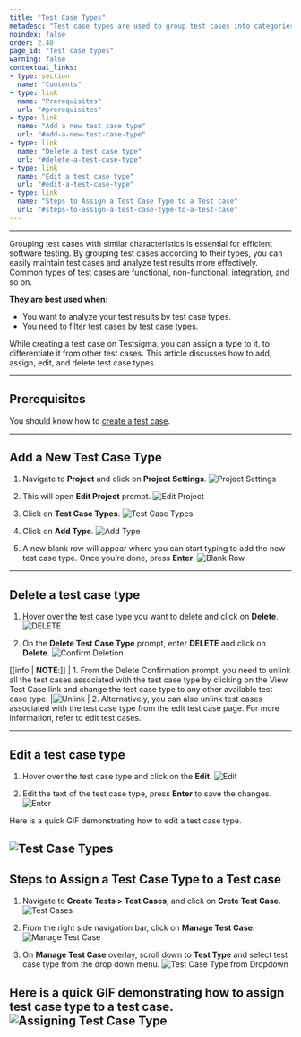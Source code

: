 ```yaml
---
title: "Test Case Types"
metadesc: "Test case types are used to group test cases into categories with similar characteristics. Learn about test case types in Testsigma and how to use them."
noindex: false
order: 2.40
page_id: "Test case types"
warning: false
contextual_links:
- type: section
  name: "Contents"
- type: link
  name: "Prerequisites"
  url: "#prerequisites"
- type: link
  name: "Add a new test case type"
  url: "#add-a-new-test-case-type"
- type: link
  name: "Delete a test case type"
  url: "#delete-a-test-case-type"
- type: link
  name: "Edit a test case type"
  url: "#edit-a-test-case-type"
- type: link
  name: "Steps to Assign a Test Case Type to a Test case"
  url: "#steps-to-assign-a-test-case-type-to-a-test-case"
---
```


---

Grouping test cases with similar characteristics is essential for efficient software testing. By grouping test cases according to their types, you can easily maintain test cases and analyze test results more effectively. Common types of test cases are functional, non-functional, integration, and so on. 

**They are best used when:**
- You want to analyze your test results by test case types.
- You need to filter test cases by test case types.

While creating a test case on Testsigma, you can assign a type to it, to differentiate it from other test cases. This article discusses how to add, assign, edit, and delete test case types. 

---
## **Prerequisites**

You should know how to [create a test case](https://testsigma.com/docs/test-cases/manage/add-edit-delete/). 

---
## **Add a New Test Case Type**
1. Navigate to **Project** and click on **Project Settings**.
![Project Settings](https://s3.amazonaws.com/static-docs.testsigma.com/new_images/projects/applications/tctnav.png)

2. This will open **Edit Project** prompt. 
![Edit Project](https://s3.amazonaws.com/static-docs.testsigma.com/new_images/projects/applications/tctepp.png)

3. Click on **Test Case Types**.
![Test Case Types](https://s3.amazonaws.com/static-docs.testsigma.com/new_images/projects/applications/tcteppctct.png)

4. Click on **Add Type**.
![Add Type](https://s3.amazonaws.com/static-docs.testsigma.com/new_images/projects/applications/tctatype.png)

5. A new blank row will appear where you can start typing to add the new test case type. Once you’re done, press **Enter**.
![Blank Row](https://s3.amazonaws.com/static-docs.testsigma.com/new_images/projects/applications/tcttets.png)


---

## **Delete a test case type**
1. Hover over the test case type you want to delete and click on **Delete**.
![DELETE](https://s3.amazonaws.com/static-docs.testsigma.com/new_images/projects/applications/tctdeleteb.png)

2. On the **Delete Test Case Type** prompt, enter **DELETE** and click on **Delete**.
![Confirm Deletion](https://s3.amazonaws.com/static-docs.testsigma.com/new_images/projects/applications/tctdctct.png)

[[info | **NOTE**:]]
| 1. From the Delete Confirmation prompt, you need to unlink all the test cases associated with the test case type by clicking on the View Test Case link and change the test case type to any other available test case type. 
|![Unlink](https://s3.amazonaws.com/static-docs.testsigma.com/new_images/projects/applications/tctutctbd.png)
| 2. Alternatively, you can also unlink test cases associated with the test case type from the edit test case page. For more information, refer to edit test cases.

---

## **Edit a test case type**
1. Hover over the test case type and click on the **Edit**.
![Edit](https://s3.amazonaws.com/static-docs.testsigma.com/new_images/projects/applications/tctetctype.png)

2. Edit the text of the test case type, press **Enter** to save the changes.
![Enter](https://s3.amazonaws.com/static-docs.testsigma.com/new_images/projects/applications/tcteets.png)

Here is a quick GIF demonstrating how to edit a test case type.

![Test Case Types](https://s3.amazonaws.com/static-docs.testsigma.com/new_images/projects/applications/TestCaseTypesGIF.gif)
---

## **Steps to Assign a Test Case Type to a Test case**
1. Navigate to **Create Tests > Test Cases**, and click on **Crete Test Case**.
![Test Cases](https://s3.amazonaws.com/static-docs.testsigma.com/new_images/projects/applications/tcttcc.png)

2. From the right side navigation bar, click on **Manage Test Case**. 
![Manage Test Case](https://s3.amazonaws.com/static-docs.testsigma.com/new_images/projects/applications/tcttcmanagetc.png)

3. On **Manage Test Case** overlay, scroll down to **Test Type** and select test case type from the drop down menu.
![Test Case Type from Dropdown](https://s3.amazonaws.com/static-docs.testsigma.com/new_images/projects/applications/tctstctfdd.png)

Here is a quick GIF demonstrating how to assign test case type to a test case.
![Assigning Test Case Type](https://s3.amazonaws.com/static-docs.testsigma.com/new_images/projects/applications/TestCaseTypeAssign.gif)
---